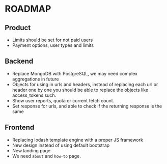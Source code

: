 # ROADMAP

## Product

- Limits should be set for not paid users
- Payment options, user types and limits

## Backend

- Replace MongoDB with PostgreSQL, we may need complex aggregations in future
- Objects for using in urls and headers, instead of replacing each url or header one by one you should be able to replace
  the objects like access_tokens such.
- Show user reports, quota or current fetch count.
- Set response for urls, and able to check if the returning response is the same

## Frontend
  - Replacing lodash template engine with a proper JS framework
  - New design instead of using default bootstrap
  - New landing page
  - We need `about` and `how-to` page.
